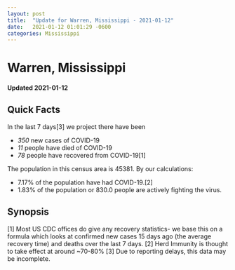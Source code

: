```yaml
---
layout: post
title:  "Update for Warren, Mississippi - 2021-01-12"
date:   2021-01-12 01:01:29 -0600
categories: Mississippi
---
```


# Warren, Mississippi
#### Updated 2021-01-12

## Quick Facts

In the last 7 days[3] we project there have been
- *350* new cases of COVID-19
- *11* people have died of COVID-19
- *78* people have recovered from COVID-19[1]

The population in this census area is 45381. By our calculations:
- 7.17% of the population have had COVID-19.[2]
- 1.83% of the population or 830.0 people are actively fighting the virus.

## Synopsis




[1] Most US CDC offices do give any recovery statistics- we base this on a formula which looks at confirmed new cases
15 days ago (the average recovery time) and deaths over the last 7 days.
[2] Herd Immunity is thought to take effect at around ~70-80%
[3] Due to reporting delays, this data may be incomplete. 
    